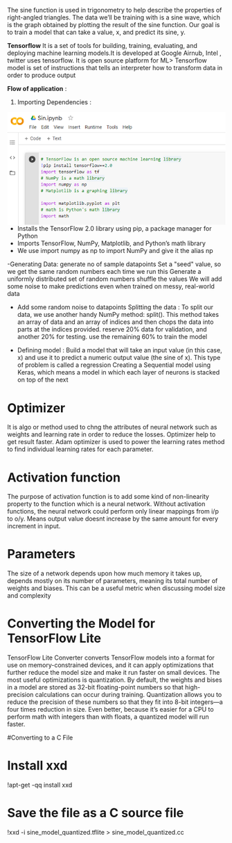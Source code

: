 The sine function is used in trigonometry to help describe the properties of right-angled triangles. The data we’ll be training with is a sine 
wave, which is the graph obtained by plotting the result of the sine function. Our goal is to train a model that can take a value, x, and predict its sine, y. 

**Tensorflow**
It is a set of tools for building, training, evaluating, and deploying machine learning models.It is developed at Google Airnub, Intel , twitter uses tensorflow. It is open source platform for ML>
Tensorflow model is set of instructions that tells an interpreter how to transform data in order to produce output

**Flow of application** :
1. Importing Dependencies : 

<img src="dependencies.png"
     alt="Importind Dependencies"
     style="float: left; margin-right: 10px;" />

- Installs the TensorFlow 2.0 library using pip, a package manager for Python
- Imports TensorFlow, NumPy, Matplotlib, and Python’s math library
- We use import numpy as np to import NumPy and give it the alias np


-Generating Data:  generate no of  sample datapoints
					Set a "seed" value, so we get the same random numbers each time we run this
					Generate a uniformly distributed set of random numbers 
					shuffle the values
					We will add some noise to make predictions even when trained on messy, real-world data
- Add some random noise to datapoints
Splitting the data : To split our data, we use another handy NumPy method: split(). This method takes an array of data and an array of indices and then chops the data into parts at the indices provided.
 					reserve 20% data for validation, and another 20% for testing.
					use the remaining 60% to train the model
					
- Defining model : Build a model that will take an input value (in this case, x) and use it to predict a numeric output value (the sine of x). This type of problem is called a
regression
Creating  a Sequential model using Keras, which means a model in which each layer of neurons is stacked on top of the next

# Optimizer
It is algo or method used to chng the attributes of neural network such as weights and learning rate in order to reduce the losses. Optimizer help to get result faster.
Adam optimizer is used to power the learning rates method to find individual learning rates for each parameter.

# Activation function
The purpose of activation function is to add some kind of non-linearity property to the function which is a neural network. Without activation functions, the neural network could perform only linear mappings from i/p to o/y.
Means output value doesnt increase by the same amount for every increment in input.

# Parameters
The size of a network depends upon how much memory it takes up, depends mostly on its number of parameters, meaning its total number of weights and biases. This
can be a useful metric when discussing model size and complexity

# Converting the Model for TensorFlow Lite
TensorFlow Lite Converter converts TensorFlow models into a format for use on memory-constrained devices, and it can apply optimizations that further reduce
the model size and make it run faster on small devices.
The most useful optimizations is quantization. By default, the weights and bises in a model are stored as 32-bit floating-point numbers so that high-precision calculations can occur during training. Quantization allows you to reduce the precision of these numbers so that they fit into 8-bit integers—a four times reduction in size.
Even better, because it’s easier for a CPU to perform math with integers than with floats, a quantized model will run faster.

#Converting to a C File
# Install xxd 
!apt-get -qq install xxd
# Save the file as a C source file
!xxd -i sine_model_quantized.tflite > sine_model_quantized.cc

